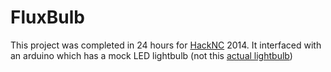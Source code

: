 FluxBulb
========

This project was completed in 24 hours for [HackNC](http://hacknc.us/) 2014. It interfaced with an arduino which has a mock LED lightbulb (not this [actual lightbulb](http://bluetoothlightbulb.com/ "They stole our name!!"))
